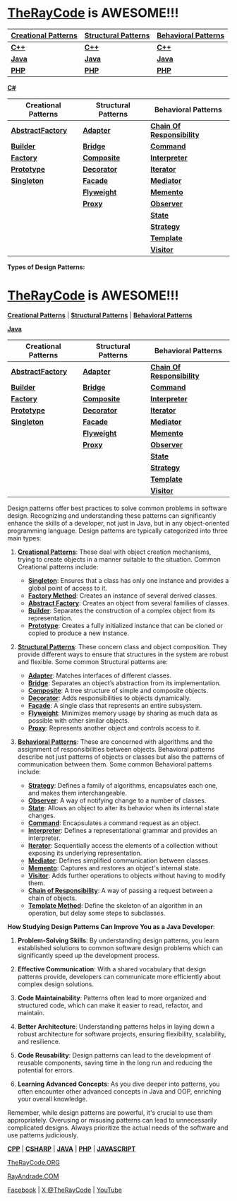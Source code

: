 # [TheRayCode](README.md) is AWESOME!!!

|**[Creational Patterns](./Creational/README.md)** | **[Structural Patterns](./Structural/README.md)** | **[Behavioral Patterns](./Behavioral/README.md)** |
|---|---|---|
|**[C++](../CPP/Creational/README.md)** | **[C++](../CPP/Structural/README.md)** | **[C++](../CPP/Behavioral/README.md)** |
|**[Java](../Java/Creational/README.md)** | **[Java](../Java/Structural/README.md)** | **[Java](../Java/Behavioral/README.md)** |
|**[PHP](../PHP/Creational/README.md)** | **[PHP](../PHP/Structural/README.md)** | **[PHP](../PHP/Behavioral/README.md)** |

**[C#](../README.md)** 

| Creational Patterns | Structural Patterns | Behavioral Patterns |
|--------------|-----|-----------|
| [**AbstractFactory**](Creational/AbstractFactory/README.md) | [**Adapter**](./Structural/Adapter/README.md)         | [**Chain Of Responsibility**](./Behavioral/ChainOfResponsibility/README.md) |
| [**Builder**](./Creational/Builder/README.md)                 | [**Bridge**](./Structural/Bridge/README.md)           | [**Command**](./Behavioral/Command/README.md) |
| [**Factory**](./Creational/Factory/README.md)                 | [**Composite**](./Structural/Composite/README.md)     | [**Interpreter**](./Behavioral/Interpreter/README.md) |
| [**Prototype**](./Creational/Prototype/README.md)             | [**Decorator**](./Structural/Decorator/README.md)     | [**Iterator**](./Behavioral/Iterator/README.md) |
| [**Singleton**](./Creational/Singleton/README.md)             | [**Facade**](./Structural/Facade/README.md)           | [**Mediator**](./Behavioral/Mediator/README.md) |
|                                                               | [**Flyweight**](./Structural/Flyweight/README.md)     | [**Memento**](./Behavioral/Memento/README.md)  |
|                                                               | [**Proxy**](./Structural/Proxy/README.md)             | [**Observer**](./Behavioral/Observer/README.md) |
|                                                               |                                                       | [**State**](./Behavioral/State/README.md)  |
|                                                               |                                                       | [**Strategy**](./Behavioral/Strategy/README.md)  |
|                                                               |                                                       | [**Template**](./Behavioral/Template/README.md) |
|                                                               |                                                       | [**Visitor**](./Behavioral/Visitor/README.md) |


**Types of Design Patterns:**




# [TheRayCode](../README.md) is AWESOME!!!

**[Creational Patterns](./Creational/README.md)** | **[Structural Patterns](./Structural/README.md)** | **[Behavioral Patterns](./Behavioral/README.md)**

**[Java](../README.md)** 

| Creational Patterns | Structural Patterns | Behavioral Patterns |
|--------------|-----|-----------|
| [**AbstractFactory**](./Creational/AbstractFactory/README.md) | [**Adapter**](./Structural/Adapter/README.md)         | [**Chain Of Responsibility**](./Behavioral/ChainOfResponsibility/README.md) |
| [**Builder**](./Creational/Builder/README.md)                 | [**Bridge**](./Structural/Bridge/README.md)           | [**Command**](./Behavioral/Command/README.md) |
| [**Factory**](./Creational/Factory/README.md)                 | [**Composite**](./Structural/Composite/README.md)     | [**Interpreter**](./Behavioral/Interpreter/README.md) |
| [**Prototype**](./Creational/Prototype/README.md)             | [**Decorator**](./Structural/Decorator/README.md)     | [**Iterator**](./Behavioral/Iterator/README.md) |
| [**Singleton**](./Creational/Singleton/README.md)             | [**Facade**](./Structural/Facade/README.md)           | [**Mediator**](./Behavioral/Mediator/README.md) |
|                                                               | [**Flyweight**](./Structural/Flyweight/README.md)     | [**Memento**](./Behavioral/Memento/README.md)  |
|                                                               | [**Proxy**](./Structural/Proxy/README.md)             | [**Observer**](./Behavioral/Observer/README.md) |
|                                                               |                                                       | [**State**](./Behavioral/State/README.md)  |
|                                                               |                                                       | [**Strategy**](./Behavioral/Strategy/README.md)  |
|                                                               |                                                       | [**Template**](./Behavioral/Template/README.md) |
|                                                               |                                                       | [**Visitor**](./Behavioral/Visitor/README.md) |

Design patterns offer best practices to solve common problems in software design. Recognizing and understanding these patterns can significantly enhance the skills of a developer, not just in Java, but in any object-oriented programming language. Design patterns are typically categorized into three main types:

1. [**Creational Patterns**](./Creational/README.md): These deal with object creation mechanisms, trying to create objects in a manner suitable to the situation. Common Creational patterns include:

    - [**Singleton**](./Creational/Singleton/README.md): Ensures that a class has only one instance and provides a global point of access to it.
    - [**Factory Method**](./Creational/Factory/README.md): Creates an instance of several derived classes.
    - [**Abstract Factory**](./Creational/AbstractFactory/README.md): Creates an object from several families of classes.
    - [**Builder**](./Creational/Builder/README.md): Separates the construction of a complex object from its representation.
    - [**Prototype**](./Creational/Prototype/README.md): Creates a fully initialized instance that can be cloned or copied to produce a new instance.

2. [**Structural Patterns**](./Structural/README.md): These concern class and object composition. They provide different ways to ensure that structures in the system are robust and flexible. Some common Structural patterns are:

    - [**Adapter**](./Structural/Adapter/README.md): Matches interfaces of different classes.
    - [**Bridge**](./Structural/Bridge/README.md): Separates an object’s abstraction from its implementation.
    - [**Composite**](./Structural/Composite/README.md): A tree structure of simple and composite objects.
    - [**Decorator**](./Structural/Decorator/README.md): Adds responsibilities to objects dynamically.
    - [**Facade**](./Structural/Facade/README.md): A single class that represents an entire subsystem.
    - [**Flyweight**](./Structural/Flyweight/README.md): Minimizes memory usage by sharing as much data as possible with other similar objects.
    - [**Proxy**](./Structural/Proxy/README.md): Represents another object and controls access to it.

3. [**Behavioral Patterns**](./Behavioral/README.md): These are concerned with algorithms and the assignment of responsibilities between objects. Behavioral patterns describe not just patterns of objects or classes but also the patterns of communication between them. Some common Behavioral patterns include:

    - [**Strategy**](./Behavioral/Strategy/README.md): Defines a family of algorithms, encapsulates each one, and makes them interchangeable.
    - [**Observer**](./Behavioral/Observer/README.md): A way of notifying change to a number of classes.
    - [**State**](./Behavioral/State/README.md): Allows an object to alter its behavior when its internal state changes.
    - [**Command**](./Behavioral/Command/README.md): Encapsulates a command request as an object.
    - [**Interpreter**](./Behavioral/Interpreter/README.md): Defines a representational grammar and provides an interpreter.
    - [**Iterator**](./Behavioral/Iterator/README.md): Sequentially access the elements of a collection without exposing its underlying representation.
    - [**Mediator**](./Behavioral/Mediator/README.md): Defines simplified communication between classes.
    - [**Memento**](./Behavioral/Memento/README.md): Captures and restores an object's internal state.
    - [**Visitor**](./Behavioral/Visitor/README.md): Adds further operations to objects without having to modify them.
    - [**Chain of Responsibility**](./Behavioral/ChainOfResponsibility/README.md): A way of passing a request between a chain of objects.
    - [**Template Method**](./Behavioral/Template/README.md): Define the skeleton of an algorithm in an operation, but delay some steps to subclasses.

**How Studying Design Patterns Can Improve You as a Java Developer**:

1. **Problem-Solving Skills**: By understanding design patterns, you learn established solutions to common software design problems which can significantly speed up the development process.

2. **Effective Communication**: With a shared vocabulary that design patterns provide, developers can communicate more efficiently about complex design solutions.

3. **Code Maintainability**: Patterns often lead to more organized and structured code, which can make it easier to read, refactor, and maintain.

4. **Better Architecture**: Understanding patterns helps in laying down a robust architecture for software projects, ensuring flexibility, scalability, and resilience.

5. **Code Reusability**: Design patterns can lead to the development of reusable components, saving time in the long run and reducing the potential for errors.

6. **Learning Advanced Concepts**: As you dive deeper into patterns, you often encounter other advanced concepts in Java and OOP, enriching your overall knowledge.

Remember, while design patterns are powerful, it's crucial to use them appropriately. Overusing or misusing patterns can lead to unnecessarily complicated designs. Always prioritize the actual needs of the software and use patterns judiciously.


**[CPP](../CPP/README.md)** | **[CSHARP](../Csharp/README.md)** | **[JAVA](../Java/README.md)**  | **[PHP](../PHP/README.md)** | **[JAVASCRIPT](../JavaScript/README.md)** 

[TheRayCode.ORG](https://www.TheRayCode.ORG)

[RayAndrade.COM](https://www.RayAndrade.com)

[Facebook](https://www.facebook.com/TheRayCode/) | [X @TheRayCode](https://www.x.com/TheRayCode/) | [YouTube](https://www.youtube.com/TheRayCode/)
